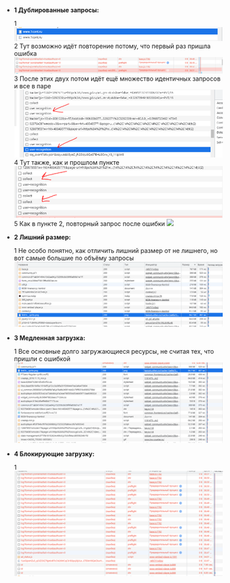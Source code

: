- __1 Дублированные запросы:__

    1 ![](./images/1st-duplicate.png)
    2 Тут возможно идёт повторение потому, что первый раз пришла ошибка ![](./images/2nd.png)
    3 После этих двух потом идёт ещё множество идентичных запросов и все в паре ![](./images/3rd.png)
    4 Тут также, как и прошлом пункте ![](./images/4th.png)
    5 Как в пункте 2, повторный запрос после ошибки ![](image.png)

- __2 Лишний размер:__

    1 Не особо понятно, как отличить лишний размер от не лишнего, но вот самые большие по объёму запросы![](./images/7th.png)

- __3 Медленная загрузка:__

    1 Все основные долго загружающиеся ресурсы, не считая тех, что пришли с ошибкой![](./images/6th.png)

- __4 Блокирующие загрузку:__

    1 ![](./images/8th.png)